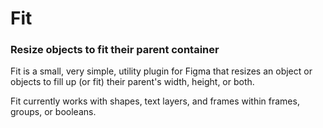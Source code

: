 # Fit
### Resize objects to fit their parent container
Fit is a small, very simple, utility plugin for Figma that resizes an object or objects to fill up (or fit) their parent's width, height, or both.

Fit currently works with shapes, text layers, and frames within frames, groups, or booleans.